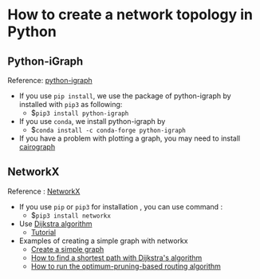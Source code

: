 # How to create a network topology in Python
## Python-iGraph
Reference: [python-igraph](https://igraph.org/python/)
- If you use `pip install`, we use the package of python-igraph by installed with `pip3` as following: </br>
  - $`pip3 install python-igraph`
- If you use `conda`, we install python-igraph by </br>
  - $`conda install -c conda-forge python-igraph`
- If you have a problem with plotting a graph, you may need to install [cairograph](https://www.cairographics.org/download/)
  
## NetworkX
Reference : [NetworkX](https://networkx.org/documentation/latest/tutorial.html)
- If you use `pip` or `pip3` for installation , you can use command :
  - $`pip3 install networkx`
- Use [Dijkstra algorithm](https://networkx.org/documentation/stable/reference/algorithms/generated/networkx.algorithms.shortest_paths.weighted.dijkstra_path.html) 
  - [Tutorial](https://github.com/TNatapon/Privacy_SDN_Edge_IoT/blob/main/Python_Graph/Simple_edge_topology.ipynb)
- Examples of creating a simple graph with networkx
  - [Create a simple graph](https://github.com/TNatapon/Privacy_SDN_Edge_IoT/blob/main/Python_Graph/Simple_edge_topology.ipynb)
  - [How to find a shortest path with Dijkstra's algorithm](https://github.com/TNatapon/Privacy_SDN_Edge_IoT/blob/main/Python_Graph/Simple_Graph_with_multiple_edge_attributes.ipynb)
  - [How to run the optimum-pruning-based routing algorithm](https://github.com/TNatapon/Privacy_SDN_Edge_IoT/blob/main/Python_Graph/Routing%20algorithm%20for%20a%20simple%20graph%20with%20optimal%20pruning%20based%20routing.ipynb)